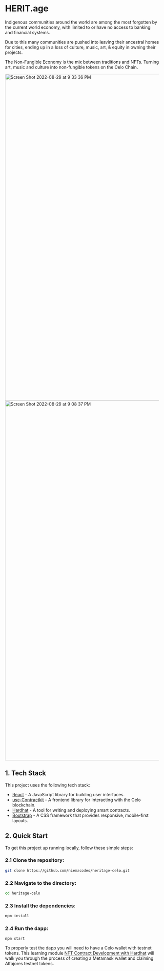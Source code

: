 # HERIT.age
Indigenous communities around the world are among the most forgotten by the current world economy, with limited to or have no access to banking and financial systems.

Due to this many communities are pushed into leaving their ancestral homes for cities, ending up in a loss of culture, music, art, & equity in owning their projects.

The Non-Fungible Economy is the mix between traditions and NFTs. Turning art, music and culture into non-fungible tokens on the Celo Chain.

<img width="1068" alt="Screen Shot 2022-08-29 at 9 33 36 PM" src="https://user-images.githubusercontent.com/44388988/187349926-8ca645bc-00f8-433b-a2ac-0439dc6c8926.png">

<img width="1175" alt="Screen Shot 2022-08-29 at 9 08 37 PM" src="https://user-images.githubusercontent.com/44388988/187349829-df80ce78-2d6a-4c23-91e4-c78ade6db207.png">


## 1. Tech Stack
This project uses the following tech stack:
- [React](https://reactjs.org/) - A JavaScript library for building user interfaces.
- [use-Contractkit](contractkit
) - A frontend library for interacting with the Celo blockchain.
- [Hardhat](https://hardhat.org/) - A tool for writing and deploying smart contracts.
- [Bootstrap](https://getbootstrap.com/) - A CSS framework that provides responsive, mobile-first layouts.

## 2. Quick Start

To get this project up running locally, follow these simple steps:

### 2.1 Clone the repository:

```bash
git clone https://github.com/niemacodes/heritage-celo.git
```

### 2.2 Navigate to the directory:

```bash
cd heritage-celo
```

### 2.3 Install the dependencies:

```bash
npm install
```

### 2.4 Run the dapp:

```bash
npm start
```

To properly test the dapp you will need to have a Celo wallet with testnet tokens.
This learning module [NFT Contract Development with Hardhat](https://hackmd.io/exuZTH2hTqKytn2vxgDmcg) will walk you through the process of creating a Metamask wallet and claiming Alfajores testnet tokens.


